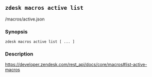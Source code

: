 ## `zdesk macros active list`

/macros/active.json

### Synopsis

    zdesk macros active list [ ... ]

### Description

https://developer.zendesk.com/rest_api/docs/core/macros#list-active-macros

